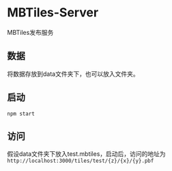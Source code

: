 # MBTiles-Server
MBTiles发布服务

## 数据
将数据存放到data文件夹下，也可以放入文件夹。

## 启动
```
npm start
```

## 访问
假设data文件夹下放入test.mbtiles，启动后，访问的地址为`http://localhost:3000/tiles/test/{z}/{x}/{y}.pbf`
